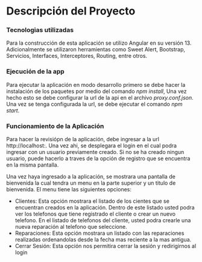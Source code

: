 # Descripción del Proyecto

### Tecnologias utilizadas

Para la construcción de esta aplicación se utilizo Angular en su versión 13. Adicionalmente se utilizaron herramientas como Sweet Alert, Bootstrap, Servicios, Interfaces, Interceptores, Routing, entre otros.

### Ejecución de la app

Para ejecutar la aplicación en modo desarrollo primero se debe hacer la instalación de los paquetes por medio del comando _npm install_, Una vez hecho esto se debe configurar la url de la api en el archivo _proxy.conf.json_. Una vez se tenga configurada la url, se debe ejecutar el comando _npm start_.

### Funcionamiento de la Aplicación

Para hacer la revisiópn de la aplicación, debe ingresar a la url http://localhost:<puerto>. Una vez ahi, se desplegara el login en el cual podra ingresar con un usuario previamente creado. Si no se ha creado ningun usuario, puede hacerlo a traves de la opción de registro que se encuentra en la misma pantalla.

Una vez haya ingresado a la aplicación, se mostrara una pantalla de bienvenida la cual tendra un menu en la parte superior y un titulo de bienvenida. El menu tiene las siguientes opciones:

- Clientes: Esta opción mostrara el listado de los cientes que se encuentran creados en la aplicación. Dentro de este listado usted podra ver los telefonos que tiene registrado el cliente o crear un nuevo telefono. En el listado de telefonos del cliente, usted podra crearle una nueva reparación al telefono que seleccione.
- Reparaciones: Esta opción mostrara un listado con las reparaciones realizadas ordenandolas desde la fecha mas reciente a la mas antigua.
- Cerrar Sesión: Esta opción nos permitira cerrar la sesión y redirigirnos al login
